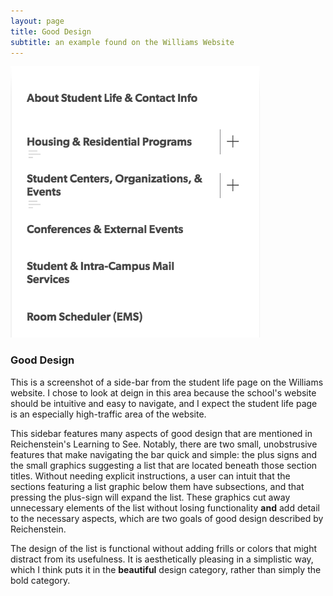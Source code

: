 ```yaml
---
layout: page
title: Good Design
subtitle: an example found on the Williams Website
---
```


![Good Design Example](sidebar.png)
    

### Good Design

This is a screenshot of a side-bar from the student life page on the Williams website. I chose to look at deign in this area because the school's website should be intuitive and easy to navigate, and I expect the student life page is an especially high-traffic area of the website. 

This sidebar features many aspects of good design that are mentioned in Reichenstein's Learning to See. Notably, there are two small, unobstrusive features that make navigating the bar quick and simple: the plus signs and the small graphics suggesting a list that are located beneath those section titles. Without needing explicit instructions, a user can intuit that the sections featuring a list graphic below them have subsections, and that pressing the plus-sign will expand the list. These graphics cut away unnecessary elements of the list without losing functionality **and** add detail to the necessary aspects, which are two goals of good design described by Reichenstein.

The design of the list is functional without adding frills or colors that might distract from its usefulness. It is aesthetically pleasing in a simplistic way, which I think puts it in the **beautiful** design category, rather than simply the bold category.

